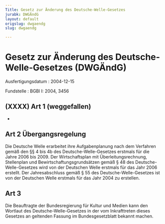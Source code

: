 ```yaml
---
Title: Gesetz zur Änderung des Deutsche-Welle-Gesetzes
jurabk: DWGÄndG
layout: default
origslug: dwgaendg
slug: dwgaendg

---
```


# Gesetz zur Änderung des Deutsche-Welle-Gesetzes (DWGÄndG)

Ausfertigungsdatum
:   2004-12-15

Fundstelle
:   BGBl I: 2004, 3456



## (XXXX) Art 1 (weggefallen)

-


## Art 2 Übergangsregelung

Die Deutsche Welle erarbeitet ihre Aufgabenplanung nach dem Verfahren
gemäß den §§ 4 bis 4b des Deutsche-Welle-Gesetzes erstmals für die
Jahre 2006 bis 2009. Der Wirtschaftsplan mit Überleitungsrechnung,
Stellenplan und Bewirtschaftungsgrundsätzen gemäß § 48 des Deutsche-
Welle-Gesetzes wird von der Deutschen Welle erstmals für das Jahr 2006
erstellt. Der Jahresabschluss gemäß § 55 des Deutsche-Welle-Gesetzes
ist von der Deutschen Welle erstmals für das Jahr 2004 zu erstellen.


## Art 3

Die Beauftragte der Bundesregierung für Kultur und Medien kann den
Wortlaut des Deutsche-Welle-Gesetzes in der vom Inkrafttreten dieses
Gesetzes an geltenden Fassung im Bundesgesetzblatt bekannt machen.

